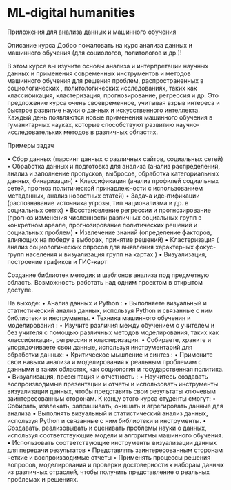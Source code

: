 # ML-digital humanities
Приложения для анализа данных и машинного обучения


Описание курса
Добро пожаловать на курс анализа данных и машинного обучения (для социологов, политологов и др.)!

В этом курсе вы изучите основы анализа и интерпретации научных данных и применения современных инструментов и методов машинного обучения для решения проблем, распространенных в социологических , политологических исследованиях, таких как классификация, кластеризация, прогнозирование, регрессия и др. Это предложение курса очень своевременное, учитывая взрыв интереса и быстрое развитие науки о данных и искусственного интеллекта. Каждый день появляются новые применения машинного обучения в гуманитарных науках, которые способствуют развитию научно-исследовательких методов в различных областях.

Примеры задач

•	Сбор  данных (парсинг данных с различных сайтов, социальных сетей)
•	Обработка данных и подготовка для анализа (анализ распределений, анализ и заполнение пропусков, выбросов, обработка  категориальных данных, бинаризация)
•	Классификация (анализ профилей социальных сетей, прогноз политической принадлежности с использованием метаданных, анализ новостных статей)
•	Задача идентификации (распознавание источника угрозы, тип национализма и др. в социальных сетях)
•	Восстановление регрессии и прогнозирование (прогноз изменения численности различных социальных групп в конкретном ареале, прогнозирование политических решений и социальных проблем)
•	Извлечение знаний (определение факторов, влияющих на победу в  выборах, принятие решений)
•	Кластеризация ( анализ социологических опросов для выявления характерных фокус-групп населения и визуализация групп на картах )
•	Визуализация, построение графиков и ГИС-карт

Создание библиотек методик и шаблонов анализа под предметную область. Возможность работать над одним проектом в открытом доступе.   

На выходе:
•	Анализ данных и Python :
•	Выполняете визуальный и статистический анализ данных, используя Python и связанные с ним библиотеки и инструменты.
•	Техника машинного обучения и моделирования :
•	Изучите различия между обучением с учителем  и без учителя с помощью различных методов моделирования, таких как классификация, регрессия и кластеризация.
•	Собираете, храните и упорядочиваете свои данные, используя инструментарий для обработки данных: 
•	Критическое мышление и синтез :
•	Примените свои навыки анализа и моделирования к реальным проблемам с данными в таких областях, как социология и государственная политика.
•	Визуализация, презентация и отчетность :
•	Научитесь создавать воспроизводимые презентации и отчеты и использовать инструменты визуализации данных, чтобы представить свои результаты ключевым заинтересованным сторонам.
К концу этого курса студенты смогут:
•	Собирать, извлекать, запрашивать, очищать и агрегировать данные для анализа
•	Выполнять визуальный и статистический анализ данных, используя Python и связанные с ним библиотеки и инструменты.
•	Создавать, реализовывать и оценивать проблемы науки о данных, используя соответствующие модели и алгоритмы машинного обучения.
•	Использовать соответствующие инструменты визуализации данных для передачи результатов
•	Представлять заинтересованным сторонам четкие и воспроизводимые отчеты
•	Применять процессы решения вопросов, моделирования и проверки достоверности к наборам данных из различных отраслей, чтобы получить представление о реальных проблемах и решениях.

